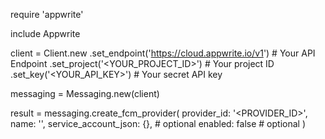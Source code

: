 require 'appwrite'

include Appwrite

client = Client.new
    .set_endpoint('https://cloud.appwrite.io/v1') # Your API Endpoint
    .set_project('&lt;YOUR_PROJECT_ID&gt;') # Your project ID
    .set_key('&lt;YOUR_API_KEY&gt;') # Your secret API key

messaging = Messaging.new(client)

result = messaging.create_fcm_provider(
    provider_id: '<PROVIDER_ID>',
    name: '<NAME>',
    service_account_json: {}, # optional
    enabled: false # optional
)
